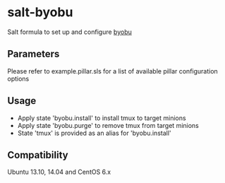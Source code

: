 salt-byobu
==========

Salt formula to set up and configure [byobu](http://byobu.co)

Parameters
------------
Please refer to example.pillar.sls for a list of available pillar configuration options

Usage
-----
- Apply state 'byobu.install' to install tmux to target minions
- Apply state 'byobu.purge' to remove tmux from target minions
- State 'tmux' is provided as an alias for 'byobu.install'

Compatibility
-------------
Ubuntu 13.10, 14.04 and CentOS 6.x
